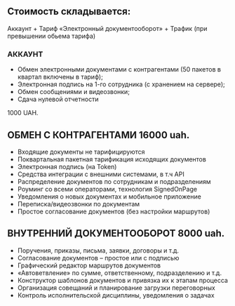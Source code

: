 ## Стоимость складывается:
Аккаунт + Тариф «Электронный документооборот» + Трафик (при превышении обьема тарифа)

### АККАУНТ
* Обмен электронными документами с контрагентами (50 пакетов в квартал включены в тариф);
* Электронная подпись на 1-го сотрудника (с хранением на сервере);
* Обмен сообщениями и видеозвонки;
* Сдача нулевой отчетности  

1000 UAH.

## ОБМЕН С КОНТРАГЕНТАМИ 16000 uah.
* Входящие документы не тарифицируются  
* Поквартальная пакетная тарификация исходящих документов  
* Электронная подпись (на Token) 
* Средства интеграции с внешними системами, в т.ч API 
* Распределение документов по сотрудникам и подразделениям 
* Роуминг со всеми операторами, технология SignedOnPage
* Уведомления о новых документах и мобильное приложение
* Переписка/видеозвонки по документам
* Простое согласование документов (без настройки маршрутов)


## ВНУТРЕННИЙ ДОКУМЕНТООБОРОТ 8000 uah.
* Поручения, приказы, письма, заявки, договоры и т.д.
* Согласование документов – простое или с подписью
* Графический редактор маршрутов документов 
* «Автоветвление» по сумме, ответственному, подразделению и т.д.
* Конструктор шаблонов документов и привязка их к этапам процесса
* Организация совещаний и планирование загрузки переговорных
* Контроль исполнительской дисциплины, уведомления о задачах


